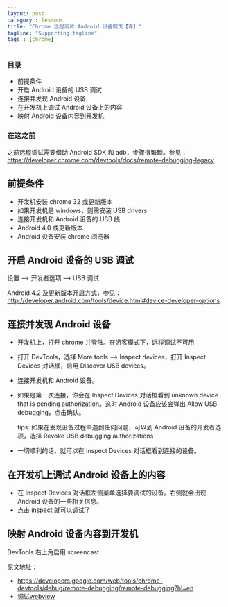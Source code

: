 ```yaml
---
layout: post
category : lessons
title: "Chrome 远程调试 Android 设备网页【译】"
tagline: "Supporting tagline"
tags : [chrome]
---
```


### 目录

- 前提条件
- 开启 Android 设备的 USB 调试
- 连接并发现 Android 设备
- 在开发机上调试 Android 设备上的内容
- 映射 Android 设备内容到开发机

### 在这之前
之前远程调试需要借助 Android SDK 和 adb，步骤很繁琐。参见：https://developer.chrome.com/devtools/docs/remote-debugging-legacy

## 前提条件

- 开发机安装 chrome 32 或更新版本
- 如果开发机是 windows，则需安装 USB drivers
- 连接开发机和 Android 设备的 USB 线
- Android 4.0 或更新版本
- Android 设备安装 chrome 浏览器

## 开启 Android 设备的 USB 调试
设置 --> 开发者选项 --> USB 调试

Android 4.2 及更新版本开启方式，参见：http://developer.android.com/tools/device.html#device-developer-options

## 连接并发现 Android 设备

- 开发机上，打开 chrome 并登陆。在游客模式下，远程调试不可用
- 打开 DevTools，选择 More tools --> Inspect devices，打开 Inspect Devices 对话框，启用 Discover USB devices。
- 连接开发机和 Android 设备。
- 如果是第一次连接，你会在 Inspect Devices 对话框看到 unknown device that is pending authorization。这时 Android 设备应该会弹出 Allow USB debugging，点击确认。

	tips: 如果在发现设备过程中遇到任何问题，可以到 Android 设备的开发者选项，选择 Revoke USB debugging authorizations

- 一切顺利的话，就可以在 Inspect Devices 对话框看到连接的设备。

## 在开发机上调试 Android 设备上的内容

- 在 Inspect Devices 对话框左侧菜单选择要调试的设备。右侧就会出现 Android 设备的一些相关信息。
- 点击 inspect 就可以调试了

## 映射 Android 设备内容到开发机
DevTools 右上角启用 screencast

原文地址：

- https://developers.google.com/web/tools/chrome-devtools/debug/remote-debugging/remote-debugging?hl=en
- [调试webview](https://developers.google.com/web/tools/chrome-devtools/debug/remote-debugging/webviews?hl=en)




















